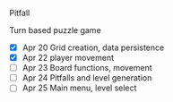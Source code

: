 
Pitfall

Turn based puzzle game



- [x] Apr 20 Grid creation, data persistence
- [x] Apr 22 player movement
- [ ] Apr 23 Board functions, movement
- [ ] Apr 24 Pitfalls and level generation
- [ ] Apr 25 Main menu, level select

